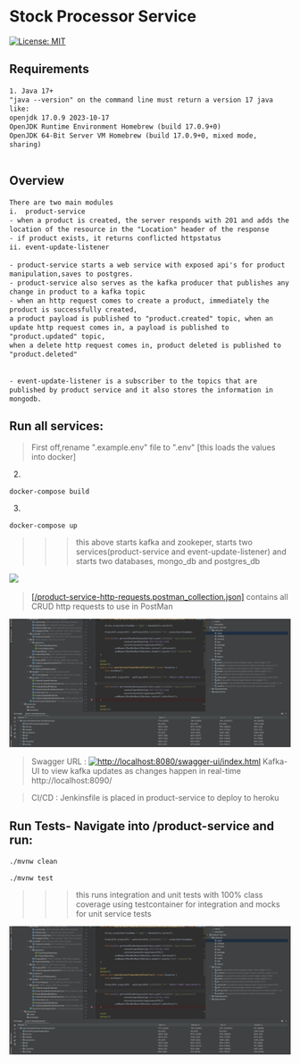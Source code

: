 # Stock Processor Service

[![License: MIT](https://img.shields.io/badge/License-MIT-green.svg)](https://opensource.org/licenses/MIT)

## Requirements
```textmate
1. Java 17+
"java --version" on the command line must return a version 17 java like:
openjdk 17.0.9 2023-10-17
OpenJDK Runtime Environment Homebrew (build 17.0.9+0)
OpenJDK 64-Bit Server VM Homebrew (build 17.0.9+0, mixed mode, sharing)


```

## Overview 
```textmate
There are two main modules 
i.  product-service
- when a product is created, the server responds with 201 and adds the location of the resource in the "Location" header of the response
- if product exists, it returns conflicted httpstatus
ii. event-update-listener

- product-service starts a web service with exposed api's for product manipulation,saves to postgres.
- product-service also serves as the kafka producer that publishes any change in product to a kafka topic
- when an http request comes to create a product, immediately the product is successfully created, 
a product payload is published to "product.created" topic, when an update http request comes in, a payload is published to "product.updated" topic,
when a delete http request comes in, product deleted is published to "product.deleted"


- event-update-listener is a subscriber to the topics that are published by product service and it also stores the information in mongodb. 
```

## Run all services: 
> First off,rename ".example.env" file to ".env" [this loads the values into docker]

2.
```shell
docker-compose build
````
3.
```shell
docker-compose up
````
>>> this above starts kafka and zookeper, starts two services(product-service and event-update-listener) and starts two databases, mongo_db and postgres_db

![](https://github.com/RbkGh/EventDrivenStockProcessor/blob/main/photos/img_docker.png)

> [[/product-service-http-requests.postman_collection.json]](./product-service-http-requests.postman_collection.json) contains all CRUD http requests to use in PostMan

![](https://github.com/RbkGh/EventDrivenStockProcessor/blob/main/photos/test_cov.png)

> Swagger URL : [![http://localhost:8080/swagger-ui/index.html](https://img.shields.io/badge/swagger_url-000?style=for-the-badge&logo=ko-fi&logoColor=white)](http://localhost:8080/swagger-ui/index.html)
> Kafka-UI to view kafka updates as changes happen in real-time http://localhost:8090/

> CI/CD : Jenkinsfile is placed in product-service to deploy to heroku


## Run Tests- Navigate into /product-service and run:
```shell
./mvnw clean
```
```shell
./mvnw test
```
>>> this runs integration and unit tests with 100% class coverage using testcontainer for integration and mocks for unit service tests

![](https://github.com/RbkGh/EventDrivenStockProcessor/blob/main/photos/test_cov.png)